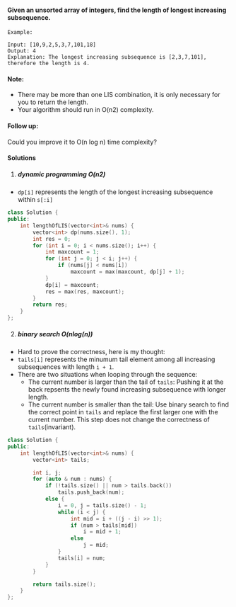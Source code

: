 #### Given an unsorted array of integers, find the length of longest increasing subsequence.

```
Example:

Input: [10,9,2,5,3,7,101,18]
Output: 4 
Explanation: The longest increasing subsequence is [2,3,7,101], therefore the length is 4. 
```

#### Note:

-    There may be more than one LIS combination, it is only necessary for you to return the length.
-    Your algorithm should run in O(n2) complexity.

#### Follow up:
Could you improve it to O(n log n) time complexity?

#### Solutions

1. ##### dynamic programming O(n2)

- `dp[i]` represents the length of the longest increasing subsequence within `s[:i]`

```c++
class Solution {
public:
    int lengthOfLIS(vector<int>& nums) {
        vector<int> dp(nums.size(), 1);
        int res = 0;
        for (int i = 0; i < nums.size(); i++) {
            int maxcount = 1;
            for (int j = 0; j < i; j++) {
                if (nums[j] < nums[i])
                    maxcount = max(maxcount, dp[j] + 1);
            }
            dp[i] = maxcount;
            res = max(res, maxcount);
        }
        return res;
    }
};
```

2. ##### binary search O(nlog(n))

- Hard to prove the correctness, here is my thought:
- `tails[i]` represents the minumum tail element among all increasing subsequences with length `i + 1`.
- There are two situations when looping through the sequence:
    - The current number is larger than the tail of `tails`: Pushing it at the back repsents the newly found increasing subsequence with longer length.
    - The current number is smaller than the tail: Use binary search to find the correct point in `tails` and replace the first larger one with the current number. This step does not change the correctness of `tails`(invariant).

```c++
class Solution {
public:
    int lengthOfLIS(vector<int>& nums) {
        vector<int> tails;

        int i, j;
        for (auto & num : nums) {
            if (!tails.size() || num > tails.back())
                tails.push_back(num);
            else {
                i = 0, j = tails.size() - 1;
                while (i < j) {
                    int mid = i + ((j - i) >> 1);
                    if (num > tails[mid])
                        i = mid + 1;
                    else
                        j = mid;
                }
                tails[i] = num;
            }
        }

        return tails.size();
    }
};
```
